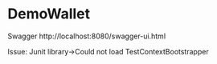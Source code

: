 # DemoWallet

Swagger
http://localhost:8080/swagger-ui.html

Issue: 
Junit library->Could not load TestContextBootstrapper
